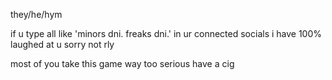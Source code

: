 they/he/hym

if u type all like 'minors dni. freaks dni.' in ur connected socials i have 100% laughed at u sorry not rly

most of you take this game way too serious have a cig
